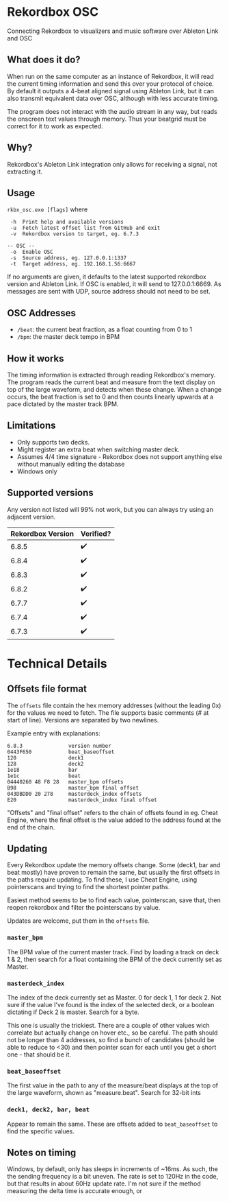 # Rekordbox OSC
Connecting Rekordbox to visualizers and music software over Ableton Link and OSC

## What does it do?
When run on the same computer as an instance of Rekordbox, it will read the current timing information and send this over your protocol of choice. By default it outputs a 4-beat aligned signal using Ableton Link, but it can also transmit equivalent data over OSC, although with less accurate timing. 

The program does not interact with the audio stream in any way, but reads the onscreen text values through memory. Thus your beatgrid must be correct for it to work as expected. 

## Why?
Rekordbox's Ableton Link integration only allows for receiving a signal, not extracting it.

## Usage
`rkbx_osc.exe [flags]`
where
``` 
 -h  Print help and available versions
 -u  Fetch latest offset list from GitHub and exit
 -v  Rekordbox version to target, eg. 6.7.3

-- OSC --
 -o  Enable OSC
 -s  Source address, eg. 127.0.0.1:1337
 -t  Target address, eg. 192.168.1.56:6667
```
If no arguments are given, it defaults to the latest supported rekordbox version and Ableton Link. If OSC is enabled, it will send to 127.0.0.1:6669. As messages are sent with UDP, source address should not need to be set.

## OSC Addresses
 - `/beat`: the current beat fraction, as a float counting from 0 to 1
 - `/bpm`: the master deck tempo in BPM

## How it works
The timing information is extracted through reading Rekordbox's memory. The program reads the current beat and measure from the text display on top of the large waveform, and detects when these change.
When a change occurs, the beat fraction is set to 0 and then counts linearly upwards at a pace dictated by the master track BPM.

## Limitations
- Only supports two decks.
- Might register an extra beat when switching master deck.
- Assumes 4/4 time signature - Rekordbox does not support anything else without manually editing the database
- Windows only

## Supported versions
Any version not listed will 99% not work, but you can always try using an adjacent version.

| Rekordbox Version  | Verified? |
| ----- | --- |
| 6.8.5 | ✔️ |
| 6.8.4 | ✔️ |
| 6.8.3 | ✔️ |
| 6.8.2 | ✔️ |
| 6.7.7 | ✔️ |
| 6.7.4 | ✔️ |
| 6.7.3 | ✔️ |

# Technical Details

## Offsets file format
The `offsets` file contain the hex memory addresses (without the leading 0x) for the values we need to fetch. The file supports basic comments (# at start of line). Versions are separated by two newlines.

Example entry with explanations:
```
6.8.3               version number
0443F650            beat_baseoffset
120                 deck1
128                 deck2
1e18                bar
1e1c                beat
04440260 48 F8 28   master_bpm offsets
B98                 master_bpm final offset
043DBDD0 20 278     masterdeck_index offsets
E20                 masterdeck_index final offset
```

"Offsets" and "final offset" refers to the chain of offsets found in eg. Cheat Engine, where the final offset is the value added to the address found at the end of the chain. 

## Updating
Every Rekordbox update the memory offsets change. Some (deck1, bar and beat mostly) have proven to remain the same, but usually the first offsets in the paths require updating. 
To find these, I use Cheat Engine, using pointerscans and trying to find the shortest pointer paths.

Easiest method seems to be to find each value, pointerscan, save that, then reopen rekordbox and filter the pointerscans by value.

Updates are welcome, put them in the `offsets` file.

### `master_bpm`
The BPM value of the current master track. Find by loading a track on deck 1 & 2, then search for a float containing the BPM of the deck currently set as Master.

### `masterdeck_index`
The index of the deck currently set as Master. 0 for deck 1, 1 for deck 2. Not sure if the value I've found is the index of the selected deck, or a boolean dictating if Deck 2 is master. Search for a byte.

This one is usually the trickiest. There are a couple of other values wich correlate but actually change on hover etc., so be careful. The path should not be longer than 4 addresses, so find a bunch of candidates (should be able to reduce to <30) and then pointer scan for each until you get a short one - that should be it.

### `beat_baseoffset`
The first value in the path to any of the measure/beat displays at the top of the large waveform, shown as "measure.beat". Search for 32-bit ints

### `deck1, deck2, bar, beat`
Appear to remain the same. These are offsets added to `beat_baseoffset` to find the specific values.

## Notes on timing
Windows, by default, only has sleeps in increments of ~16ms. As such, the the sending frequency is a bit uneven. The rate is set to 120Hz in the code, but that results in about 60Hz update rate. I'm not sure if the method measuring the delta time is accurate enough, or 
